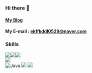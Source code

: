 ### Hi there 👋

<!--
**ekdud0529/ekdud0529** is a ✨ _special_ ✨ repository because its `README.md` (this file) appears on your GitHub profile.

Here are some ideas to get you started:

- 🔭 I’m currently working on ...
- 🌱 I’m currently learning ...
- 👯 I’m looking to collaborate on ...
- 🤔 I’m looking for help with ...
- 💬 Ask me about ...
- 📫 How to reach me: ...
- 😄 Pronouns: ...
- ⚡ Fun fact: ...
-->


#### [My Blog](https://wldwlddl59.tistory.com/)
#### My E-mail : ekffkddl0529@naver.com

### Skills
<img src="https://img.shields.io/badge/Spring Boot-6DB33F?style=flat-square&logo=Spring Boot&logoColor=white"/><img src="https://img.shields.io/badge/Android-3DDC84?style=flat-square&logo=Android&logoColor=white"/><img src="https://img.shields.io/badge/Flutter-02569B?style=flat-square&logo=Flutter&logoColor=white"/>  
<img src="https://img.shields.io/badge/Oracle-F80000?style=flat-square&logo=Oracle&logoColor=white"/>  
![Java](https://img.shields.io/badge/Java-007396.svg?&style=for-the-badge&logo=Java&logoColor=white) 
<img src="https://img.shields.io/badge/Java-007396?style=flat-square&logo=Java&logoColor=white"/>
<img src="https://img.shields.io/badge/Kotlin-7F52FF?style=flat-square&logo=Kotlin&logoColor=white"/>

